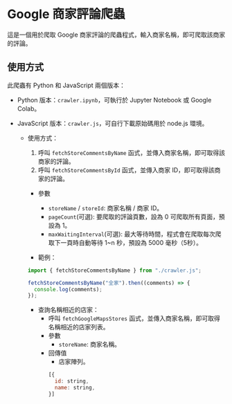 # Google 商家評論爬蟲

這是一個用於爬取 Google 商家評論的爬蟲程式，輸入商家名稱，即可爬取該商家的評論。

## 使用方式

此爬蟲有 Python 和 JavaScript 兩個版本：

- Python 版本：`crawler.ipynb`，可執行於 Jupyter Notebook 或 Google Colab。

- JavaScript 版本：`crawler.js`，可自行下載原始碼用於 node.js 環境。
  - 使用方式：
    1. 呼叫 `fetchStoreCommentsByName` 函式，並傳入商家名稱，即可取得該商家的評論。
    2. 呼叫 `fetchStoreCommentsById` 函式，並傳入商家 ID，即可取得該商家的評論。
    - 參數
      - `storeName` / `storeId`: 商家名稱 / 商家 ID。
      - `pageCount`(可選): 要爬取的評論頁數，設為 0 可爬取所有頁面，預設為 1。
      - `maxWaitingInterval`(可選): 最大等待時間，程式會在爬取每次爬取下一頁時自動等待 1~n 秒，預設為 5000 毫秒（5秒）。

    - 範例：
    ```javascript
    import { fetchStoreCommentsByName } from "./crawler.js";

    fetchStoreCommentsByName("全家").then((comments) => {
      console.log(comments);
    });
    ```

    - 查詢名稱相近的店家：
      - 呼叫 `fetchGoogleMapsStores` 函式，並傳入商家名稱，即可取得名稱相近的店家列表。
      - 參數
        - `storeName`: 商家名稱。
      - 回傳值
        - 店家陣列。
        ```javascript
        [{
          id: string,
          name: string,
        }]
        ```
